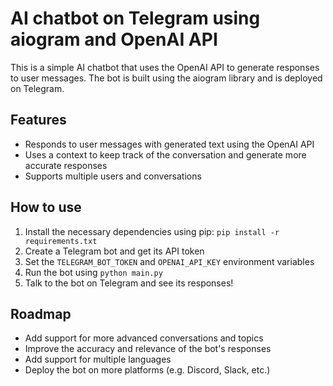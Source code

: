 # AI chatbot on Telegram using aiogram and OpenAI API

This is a simple AI chatbot that uses the OpenAI API to generate responses to user messages. The bot is built using the aiogram library and is deployed on Telegram.

## Features

* Responds to user messages with generated text using the OpenAI API
* Uses a context to keep track of the conversation and generate more accurate responses
* Supports multiple users and conversations

## How to use

1. Install the necessary dependencies using pip: `pip install -r requirements.txt`
2. Create a Telegram bot and get its API token
3. Set the `TELEGRAM_BOT_TOKEN` and `OPENAI_API_KEY` environment variables
4. Run the bot using `python main.py`
5. Talk to the bot on Telegram and see its responses!

## Roadmap

* Add support for more advanced conversations and topics
* Improve the accuracy and relevance of the bot's responses
* Add support for multiple languages
* Deploy the bot on more platforms (e.g. Discord, Slack, etc.)
